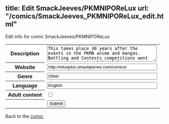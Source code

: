 title: Edit SmackJeeves/PKMNIPOReLux
url: "/comics/SmackJeeves_PKMNIPOReLux_edit.html"
---
Edit info for comic SmackJeeves/PKMNIPOReLux

<form name="comic" action="http://gaepostmail.appspot.com/comic/" method="post">
<table class="comicinfo">
<tr>
<th>Description</th><td><textarea name="description" cols="40" rows="3">This takes place 30 years after the events in the PKMN anime and mangas. Battling and Contests competitions went to the international level letting trainers and coordinators to show their skills to the world. 1) Battles - In order for a trainer to qualify for the world finals, they must defeat 8 ultimate gym leaders. These gym leaders are tougher than all the Elite Four groups and champions in the PKMN world. 2) Contests - A coordinator can only qualify if they have a perfect record and within the 30 years a lot of these kind of people have popped up. Story: One of the IPO gym leaders is stepping down and the successor in currently a gym leader in training in Shinou or so you think...! --- *Disclaimer: This is a fan-comic crossover and the characters that are from other medias belong to their respective owners and not me. *Also any apologies for making you confused...which will be most likely be the case... *Read Right to Left &lt;----------- *And apologies for any inconsistent mass uploading of comics as I am ....very inconsistent... Sorry.</textarea></td>
</tr>
<tr>
<th>Website</th><td><input type="text" name="url" value="http://reluxplus.smackjeeves.com/comics/" size="40"/></td>
</tr>
<tr>
<th>Genre</th><td><input type="text" name="genre" value="Other" size="40"/></td>
</tr>
<tr>
<th>Language</th><td><input type="text" name="language" value="English" size="40"/></td>
</tr>
<tr>
<th>Adult content</th><td><input type="checkbox" name="adult" value="adult" /></td>
</tr>
<tr>
<th></th><td>
<input type="hidden" name="comic" value="SmackJeeves_PKMNIPOReLux" />
<input type="submit" name="submit" value="Submit" />
</td>
</tr>
</table>
</form>

Back to the [comic](SmackJeeves_PKMNIPOReLux.html).
